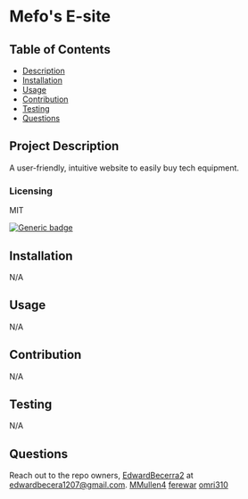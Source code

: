 
  # Mefo's E-site

  ## Table of Contents
  - [Description](#project-description)
  - [Installation](#installation)
  - [Usage](#usage)
  - [Contribution](#contribution)
  - [Testing](#testing)
  - [Questions](#questions)


  ## Project Description
  A user-friendly, intuitive website to easily buy tech equipment.
  
  ### Licensing 
  MIT
  
  [![Generic badge](https://img.shields.io/badge/License-MIT-green.svg)](https://choosealicense.com/licenses/mit/.)
  
   
  
  

  ## Installation 
  N/A

  ## Usage 
  N/A

  ## Contribution
  N/A

  ## Testing
  N/A

  ## Questions
  Reach out to the repo owners, 
  [EdwardBecerra2](https://github.com/EdwardBecerra2) at edwardbecera1207@gmail.com.
  [MMullen4](https://github.com/MMullen4)
  [ferewar](https://github.com/ferewar)
  [omri310](https://github.com/omri310)

  
